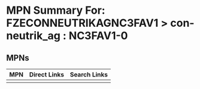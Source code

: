 



# MPN Summary For: FZECONNEUTRIKAGNC3FAV1 > con-neutrik_ag : NC3FAV1-0

## MPNs
  

|MPN|Direct Links|Search Links|
| :--- | :--- | :--- |
||||

